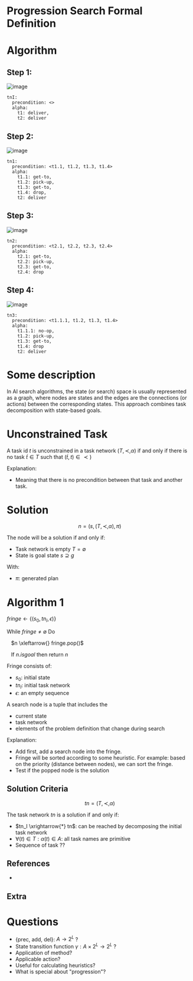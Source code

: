 # Progression Search Formal Definition

# Algorithm

## Step 1: 
![image](https://github.com/hughiephan/DPL/assets/16631121/04850b77-ad42-44f6-b5c4-c1f38ff84b01)

```
tnI: 
  precondition: <>
  alpha:
    t1: deliver,
    t2: deliver
```

## Step 2: 
![image](https://github.com/hughiephan/DPL/assets/16631121/adb6113b-6353-46f7-bde6-edd8412b4d7f)

```
tn1: 
  precondition: <t1.1, t1.2, t1.3, t1.4>
  alpha:
    t1.1: get-to,
    t1.2: pick-up,
    t1.3: get-to,
    t1.4: drop,
    t2: deliver
```

## Step 3:
![image](https://github.com/hughiephan/DPL/assets/16631121/044045ee-af5d-4d18-9c34-e3f334872749)

```
tn2: 
  precondition: <t2.1, t2.2, t2.3, t2.4>
  alpha:
    t2.1: get-to,
    t2.2: pick-up,
    t2.3: get-to,
    t2.4: drop
```

## Step 4: 
![image](https://github.com/hughiephan/DPL/assets/16631121/e64bd14b-2458-4692-a4ad-90d30b979857)

```
tn3: 
  precondition: <t1.1.1, t1.2, t1.3, t1.4>
  alpha:
    t1.1.1: no-op,
    t1.2: pick-up,
    t1.3: get-to,
    t1.4: drop
    t2: deliver
```

# Some description

In AI search algorithms, the state (or search) space is usually represented as a graph, where nodes are states and the edges are the connections (or actions) between the corresponding states. This approach combines task decomposition with state-based goals.

# Unconstrained Task
A task id $t$ is unconstrained in a task network $(T, \prec, \alpha)$ if and only if there is no task $\acute{t} \in T$ such that $(\acute{t}, t) \in \prec)$

Explanation: 
- Meaning that there is no precondition between that task and another task.

# Solution
$$
n = (s, (T, \prec, \alpha), \pi)
$$

The node will be a solution if and only if:
- Task network is empty $T = \emptyset$
- State is goal state $s \supseteq g$

With:
- $\pi$: generated plan

# Algorithm 1

$fringe \gets { \{(s_0, tn_I, \epsilon) \} }$

While $fringe \neq \emptyset$ Do

&nbsp;&nbsp; $n \xleftarrow{} fringe.pop()$

&nbsp;&nbsp; If $n.isgoal$ then return $n$ 


Fringe consists of:
- $s_0$: initial state
- $tn_I$: initial task network
- $\epsilon$: an empty sequence

A search node is a tuple that includes the 
- current state
- task network
- elements of the problem definition that change during search

Explanation:
- Add first, add a search node into the fringe.
- Fringe will be sorted according to some heuristic. For example: based on the priority (distance between nodes), we can sort the fringe.  
- Test if the popped node is the solution

## Solution Criteria
$$
tn = (T, \prec, \alpha)
$$

The task network $tn$ is a solution if and only if:
- $tn_I \xrightarrow{*} tn$: can be reached by decomposing the initial task network
- $\forall(t) \in T: \alpha(t) \in A$: all task names are primitive
- Sequence of task ??

## References
- 

## Extra
# Questions
- {prec, add, del}: $A \rightarrow 2^L$ ?
- State transition function $\gamma: A \times 2^L \rightarrow 2^L$ ?
- Application of method?
- Applicable action?
- Useful for calculating heuristics?
- What is special about "progression"?

